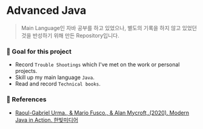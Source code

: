 # Advanced Java

> Main Language인 자바 공부를 하고 있었으나, 별도의 기록을 하지 않고 있었던 것을 반성하기 위해 만든 Repository입니다.

### :rocket: Goal for this project

- Record `Trouble Shootings` which I've met on the work or personal projects.
- Skill up my main language `Java`.
- Read and record `Technical books`.

### :open_book: References
- [Raoul-Gabriel Urma., & Mario Fusco., & Alan Mycroft,.(2020). Modern Java in Action. 한빛미디어](http://www.kyobobook.co.kr/product/detailViewKor.laf?ejkGb=KOR&mallGb=KOR&barcode=9791162242025&orderClick=LEa&Kc=)
